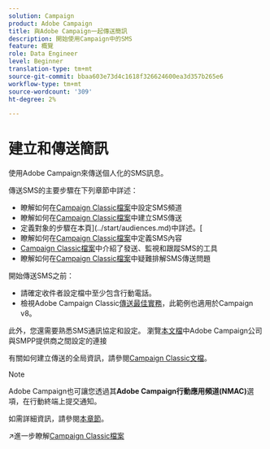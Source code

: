```yaml
---
solution: Campaign
product: Adobe Campaign
title: 與Adobe Campaign一起傳送簡訊
description: 開始使用Campaign中的SMS
feature: 概覽
role: Data Engineer
level: Beginner
translation-type: tm+mt
source-git-commit: bbaa603e73d4c1618f326624600ea3d357b265e6
workflow-type: tm+mt
source-wordcount: '309'
ht-degree: 2%

---
```


# 建立和傳送簡訊

使用Adobe Campaign來傳送個人化的SMS訊息。

傳送SMS的主要步驟在下列章節中詳述：

* 瞭解如何在[Campaign Classic檔案](https://experienceleague.adobe.com/docs/campaign-classic/using/sending-messages/sending-messages-on-mobiles/sms-set-up.html?lang=en#sending-messages)中設定SMS頻道
* 瞭解如何在[Campaign Classic檔案](https://experienceleague.adobe.com/docs/campaign-classic/using/sending-messages/sending-messages-on-mobiles/sms-create.html?lang=en#sending-messages)中建立SMS傳送
* 定義對象的步驟在本頁](../start/audiences.md)中詳述。[
* 瞭解如何在[Campaign Classic檔案](https://experienceleague.adobe.com/docs/campaign-classic/using/sending-messages/sending-messages-on-mobiles/sms-create.html?lang=en#defining-the-sms-content)中定義SMS內容
* [Campaign Classic檔案](https://experienceleague.adobe.com/docs/campaign-classic/using/sending-messages/sending-messages-on-mobiles/sms-send.html?lang=en#sending-messages)中介紹了發送、監視和跟蹤SMS的工具
* 瞭解如何在[Campaign Classic檔案](https://experienceleague.adobe.com/docs/campaign-classic/using/sending-messages/sending-messages-on-mobiles/troubleshooting-sms.html?lang=en#sending-messages)中疑難排解SMS傳送問題

開始傳送SMS之前：

* 請確定收件者設定檔中至少包含行動電話。
* 檢視Adobe Campaign Classic[傳送最佳實務](https://experienceleague.adobe.com/docs/campaign-classic/using/sending-messages/key-steps-when-creating-a-delivery/delivery-bestpractices/delivery-best-practices.html?lang=en#sending-messages)，此範例也適用於Campaign v8。

此外，您還需要熟悉SMS通訊協定和設定。 瀏覽[本文檔](https://experienceleague.adobe.com/docs/campaign-classic/using/sending-messages/sending-messages-on-mobiles/sms-protocol.html?lang=en#sending-messages)中Adobe Campaign公司與SMPP提供商之間設定的連接

有關如何建立傳送的全局資訊，請參閱[Campaign Classic文檔](https://experienceleague.adobe.com/docs/campaign-classic/using/sending-messages/key-steps-when-creating-a-delivery/steps-about-delivery-creation-steps.html?lang=en#sending-messages)。

>[!NOTE]
>
>Adobe Campaign也可讓您透過其&#x200B;**Adobe Campaign行動應用頻道(NMAC)**&#x200B;選項，在行動終端上提交通知。
> 
>如需詳細資訊，請參閱[本章節](push.md)。

:arrow_upper_right:進一步瞭解[Campaign Classic檔案](https://experienceleague.adobe.com/docs/campaign-classic/using/sending-messages/sending-messages-on-mobiles/sms-channel.html)
